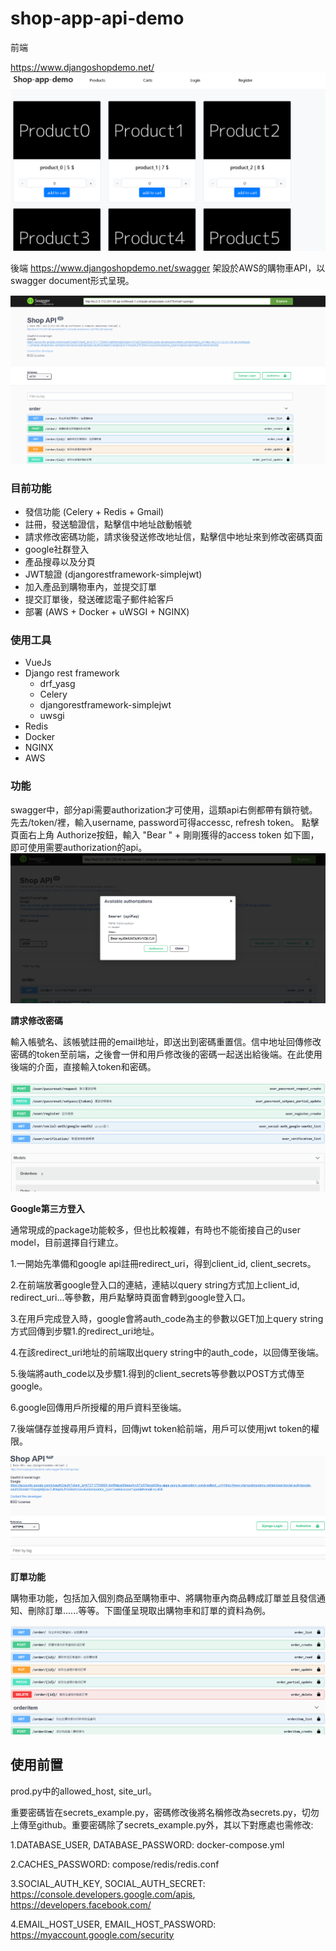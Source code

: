 # **shop-app-api-demo**

前端

https://www.djangoshopdemo.net/
 ![](pic/shop-app-frontend.png)

後端
https://www.djangoshopdemo.net/swagger
 架設於AWS的購物車API，以swagger document形式呈現。
 
 ![](pic/shopapi.png)

### **目前功能**
  - 發信功能 (Celery + Redis + Gmail)
  - 註冊，發送驗證信，點擊信中地址啟動帳號
  - 請求修改密碼功能，請求後發送修改地址信，點擊信中地址來到修改密碼頁面 
  - google社群登入
  - 產品搜尋以及分頁
  - JWT驗證 (djangorestframework-simplejwt)
  - 加入產品到購物車內，並提交訂單
  - 提交訂單後，發送確認電子郵件給客戶
  - 部署 (AWS + Docker + uWSGI + NGINX)

### **使用工具**
 - VueJs
 - Django rest framework
   - drf_yasg
   - Celery 
   - djangorestframework-simplejwt
   - uwsgi
 - Redis 
 - Docker
 - NGINX
 - AWS

### **功能**

swagger中，部分api需要authorization才可使用，這類api右側都帶有鎖符號。 先去/token/裡，輸入username, password可得accessc, refresh token。
點擊頁面右上角 Authorize按鈕，輸入 "Bear " + 剛剛獲得的access token 如下圖，即可使用需要authorization的api。
![](pic/autorised.png)

**請求修改密碼**
 
輸入帳號名、該帳號註冊的email地址，即送出到密碼重置信。信中地址回傳修改密碼的token至前端，之後會一併和用戶修改後的密碼一起送出給後端。在此使用後端的介面，直接輸入token和密碼。

![](pic/reset3.gif)

**Google第三方登入**
 
通常現成的package功能較多，但也比較複雜，有時也不能銜接自己的user model，目前選擇自行建立。 

1.一開始先準備和google api註冊redirect_uri，得到client_id, client_secrets。 

2.在前端放著google登入口的連結，連結以query string方式加上client_id, redirect_uri...等參數，用戶點擊時頁面會轉到google登入口。 

3.在用戶完成登入時，google會將auth_code為主的參數以GET加上query string方式回傳到步驟1.的redirect_uri地址。 

4.在該redirect_uri地址的前端取出query string中的auth_code，以回傳至後端。 

5.後端將auth_code以及步驟1.得到的client_secrets等參數以POST方式傳至google。

6.google回傳用戶所授權的用戶資料至後端。 

7.後端儲存並搜尋用戶資料，回傳jwt token給前端，用戶可以使用jwt token的權限。

![](pic/ouath2.gif)

**訂單功能**

購物車功能，包括加入個別商品至購物車中、將購物車內商品轉成訂單並且發信通知、刪除訂單......等等。下圖僅呈現取出購物車和訂單的資料為例。

![](pic/order.gif)


## **使用前置**

 prod.py中的allowed_host, site_url。

 重要密碼皆在secrets_example.py，密碼修改後將名稱修改為secrets.py，切勿上傳至github。重要密碼除了secrets_example.py外，其以下對應處也需修改:

1.DATABASE_USER, DATABASE_PASSWORD: docker-compose.yml

2.CACHES_PASSWORD: compose/redis/redis.conf

3.SOCIAL_AUTH_KEY, SOCIAL_AUTH_SECRET: https://console.developers.google.com/apis, https://developers.facebook.com/

4.EMAIL_HOST_USER, EMAIL_HOST_PASSWORD: https://myaccount.google.com/security
